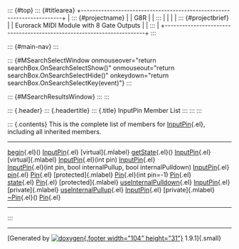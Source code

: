 ::: {#top}
::: {#titlearea}
+-----------------------------------------------------------------------+
| ::: {#projectname}                                                    |
| G8R                                                                   |
| :::                                                                   |
|                                                                       |
| ::: {#projectbrief}                                                   |
| Eurorack MIDI Module with 8 Gate Outputs                              |
| :::                                                                   |
+-----------------------------------------------------------------------+
:::

::: {#main-nav}
:::

::: {#MSearchSelectWindow onmouseover="return searchBox.OnSearchSelectShow()" onmouseout="return searchBox.OnSearchSelectHide()" onkeydown="return searchBox.OnSearchSelectKey(event)"}
:::

::: {#MSearchResultsWindow}
:::
:::

::: {.header}
::: {.headertitle}
::: {.title}
InputPin Member List
:::
:::
:::

::: {.contents}
This is the complete list of members for
[InputPin](classInputPin.html){.el}, including all inherited members.

  ---------------------------------------------------------------------------------------------------------------------------- ------------------------------------- ----------------------
  [begin](classInputPin.html#a32cd882e2f65df5d59f832b5e0cf7169){.el}()                                                         [InputPin](classInputPin.html){.el}   [virtual]{.mlabel}
  [getState](classInputPin.html#abcb57baddc2f83f5c969959bbec21047){.el}()                                                      [InputPin](classInputPin.html){.el}   [virtual]{.mlabel}
  [InputPin](classInputPin.html#acf74eef6677cb410c9f6534f8ec34005){.el}(int pin)                                               [InputPin](classInputPin.html){.el}   
  [InputPin](classInputPin.html#aaf7f95bbe6d9897e3b21dfa23fc932f3){.el}(int pin, bool internalPullup, bool internalPulldown)   [InputPin](classInputPin.html){.el}   
  [pin](classPin.html#acf35726490e8ccea7fdeeeb57144bf6d){.el}                                                                  [Pin](classPin.html){.el}             [protected]{.mlabel}
  [Pin](classPin.html#a6e2beb63097c3debb9b1db1f425beb5f){.el}(int pin=-1)                                                      [Pin](classPin.html){.el}             
  [state](classPin.html#af51a2c85baa1c0387bd5691a808ef1cf){.el}                                                                [Pin](classPin.html){.el}             [protected]{.mlabel}
  [useInternalPulldown](classInputPin.html#a0ded483857a69a873d80f0915deb44db){.el}                                             [InputPin](classInputPin.html){.el}   [private]{.mlabel}
  [useInternalPullup](classInputPin.html#afecd8c36b767a12c1b557089ff42dd40){.el}                                               [InputPin](classInputPin.html){.el}   [private]{.mlabel}
  [\~Pin](classPin.html#a462c14c45d3d653731dde638aa6e7bb7){.el}()                                                              [Pin](classPin.html){.el}             
  ---------------------------------------------------------------------------------------------------------------------------- ------------------------------------- ----------------------
:::

------------------------------------------------------------------------

[Generated by [![doxygen](doxygen.svg){.footer width="104"
height="31"}](https://www.doxygen.org/index.html) 1.9.1]{.small}
